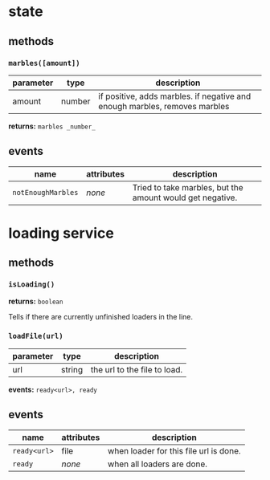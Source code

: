 # state

## methods

### `marbles([amount])`

parameter | type | description
--- | --- | ---
amount | number | if positive, adds marbles. if negative and enough marbles, removes marbles

**returns:** `marbles _number_`

## events

name | attributes | description
--- | --- | ---
`notEnoughMarbles` | _none_ | Tried to take marbles, but the amount would get negative.



# loading service

## methods

### `isLoading()`

**returns:** `boolean`

Tells if there are currently unfinished loaders in the line.

### `loadFile(url)`

parameter | type | description
--- | --- | ---
url | string | the url to the file to load.

**events:** `ready<url>, ready`


## events

name | attributes | description
--- | --- | ---
`ready<url>` | file | when loader for this file url is done.
`ready` | _none_ | when all loaders are done.